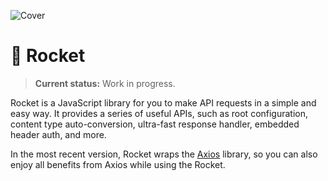 ![Cover](https://imagedelivery.net/Dr98IMl5gQ9tPkFM5JRcng/e069faf4-c95e-4ed6-5965-49ff83855c00/HD)

# 🚀 Rocket

> **Current status:** Work in progress.

Rocket is a JavaScript library for you to make API requests in a simple and easy way. It provides a series of useful APIs, such as root configuration, content type auto-conversion, ultra-fast response handler, embedded header auth, and more.

In the most recent version, Rocket wraps the [Axios](https://axios-http.com/) library, so you can also enjoy all benefits from Axios while using the Rocket.
